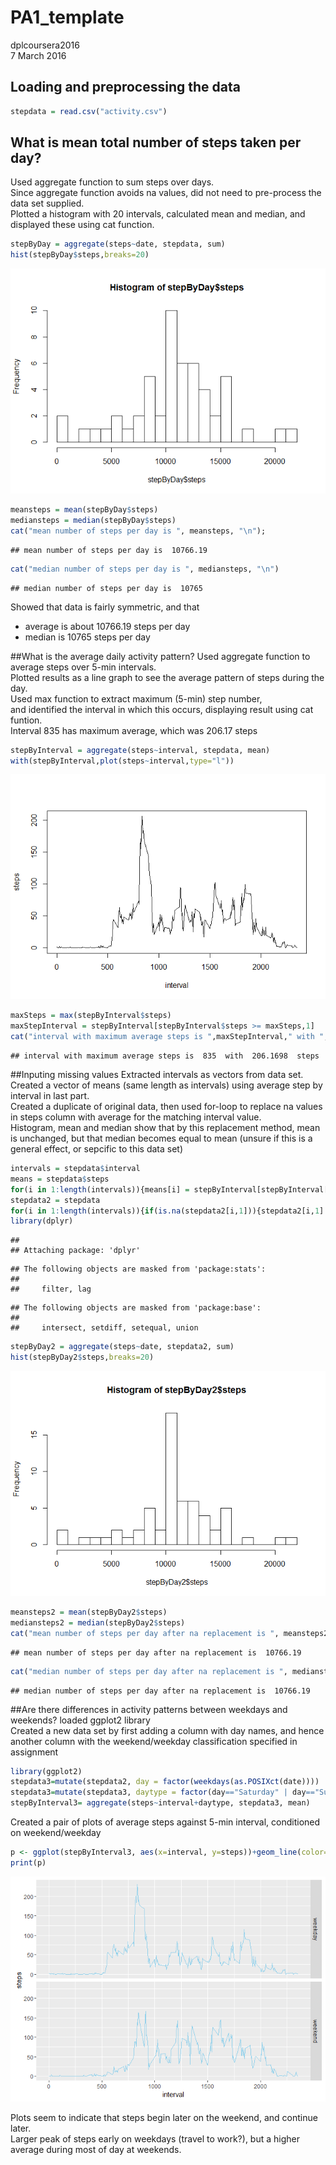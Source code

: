 # PA1_template
dplcoursera2016  
7 March 2016  

## Loading and preprocessing the data


```r
stepdata = read.csv("activity.csv")
```

## What is mean total number of steps taken per day?
Used aggregate function to sum steps over days.  
Since aggregate function avoids na values, did not need to pre-process the data set supplied.  
Plotted a histogram with 20 intervals, calculated mean and median, and displayed these using cat function.  


```r
stepByDay = aggregate(steps~date, stepdata, sum)
hist(stepByDay$steps,breaks=20)
```

![](PA1_template_files/figure-html/unnamed-chunk-2-1.png)

```r
meansteps = mean(stepByDay$steps)
mediansteps = median(stepByDay$steps)
cat("mean number of steps per day is ", meansteps, "\n");
```

```
## mean number of steps per day is  10766.19
```

```r
cat("median number of steps per day is ", mediansteps, "\n")
```

```
## median number of steps per day is  10765
```

Showed that data is fairly symmetric, and that     
- average is about 10766.19 steps per day
- median is 10765 steps per day

##What is the average daily activity pattern?
Used aggregate function to average steps over 5-min intervals.  
Plotted results as a line graph to see the average pattern of steps during the day.  
Used max function to extract maximum (5-min) step number,  
and identified the interval in which this occurs, displaying result using cat funtion.  
Interval 835 has maximum average, which was 206.17 steps  

```r
stepByInterval = aggregate(steps~interval, stepdata, mean)
with(stepByInterval,plot(steps~interval,type="l"))
```

![](PA1_template_files/figure-html/unnamed-chunk-3-1.png)

```r
maxSteps = max(stepByInterval$steps)
maxStepInterval = stepByInterval[stepByInterval$steps >= maxSteps,1]
cat("interval with maximum average steps is ",maxStepInterval," with ",maxSteps," steps", "\n")
```

```
## interval with maximum average steps is  835  with  206.1698  steps
```

##Inputing missing values
Extracted intervals as vectors from data set.  
Created a vector of means (same length as intervals) using average step by interval in last part.  
Created a duplicate of original data, then used  for-loop to replace na values in steps column with average for the matching interval value.  
Histogram, mean and median show that by this replacement method, mean is unchanged, but that median becomes equal to mean (unsure if this is a general effect, or sepcific to this data set)  

```r
intervals = stepdata$interval
means = stepdata$steps
for(i in 1:length(intervals)){means[i] = stepByInterval[stepByInterval[,1]==intervals[i],2] }
stepdata2 = stepdata
for(i in 1:length(intervals)){if(is.na(stepdata2[i,1])){stepdata2[i,1] = means[i]} }
library(dplyr)
```

```
## 
## Attaching package: 'dplyr'
```

```
## The following objects are masked from 'package:stats':
## 
##     filter, lag
```

```
## The following objects are masked from 'package:base':
## 
##     intersect, setdiff, setequal, union
```

```r
stepByDay2 = aggregate(steps~date, stepdata2, sum)
hist(stepByDay2$steps,breaks=20)
```

![](PA1_template_files/figure-html/unnamed-chunk-4-1.png)

```r
meansteps2 = mean(stepByDay2$steps)
mediansteps2 = median(stepByDay2$steps)
cat("mean number of steps per day after na replacement is ", meansteps2, "\n");
```

```
## mean number of steps per day after na replacement is  10766.19
```

```r
cat("median number of steps per day after na replacement is ", mediansteps2, "\n")
```

```
## median number of steps per day after na replacement is  10766.19
```

##Are there differences in activity patterns between weekdays and weekends?
loaded ggplot2 library  
Created a new data set by first adding a column with day names, and hence another column with the weekend/weekday classification specified in assignment   


```r
library(ggplot2)
stepdata3=mutate(stepdata2, day = factor(weekdays(as.POSIXct(date))))
stepdata3=mutate(stepdata3, daytype = factor(day=="Saturday" | day=="Sunday", labels=c("weekday","weekend")))
stepByInterval3= aggregate(steps~interval+daytype, stepdata3, mean)
```

Created a pair of plots of average steps against 5-min interval, conditioned on weekend/weekday  


```r
p <- ggplot(stepByInterval3, aes(x=interval, y=steps))+geom_line(color="skyblue")+facet_grid(daytype~.)
print(p)
```

![](PA1_template_files/figure-html/unnamed-chunk-6-1.png)


Plots seem to indicate that steps begin later on the weekend, and continue later.  
Larger peak of steps early on weekdays (travel to work?), but a higher average during most of day at weekends.  

